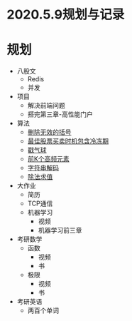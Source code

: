 # 2020.5.9规划与记录

# 规划

-   八股文
    -   Redis
    -   并发
-   项目
    -   解决前端问题
    -   搭完第三章-高性能门户
-   算法
    -   [删除无效的括号](https://leetcode-cn.com/problems/remove-invalid-parentheses/)
    -   [最佳股票买卖时机包含冷冻期](https://leetcode-cn.com/problems/best-time-to-buy-and-sell-stock-with-cooldown/)
    -   [戳气球](https://leetcode-cn.com/problems/burst-balloons/)
    -   [前K个高频元素](https://leetcode-cn.com/problems/top-k-frequent-elements/)
    -   [字符串解码](https://leetcode-cn.com/problems/decode-string/)
    -   [除法求值](https://leetcode-cn.com/problems/evaluate-division/)
-   大作业
    -   简历
    -   TCP通信
    -   机器学习
        -   视频
        -   机器学习前三章
-   考研数学
    -   函数
        -   视频
        -   书
    -   极限
        -   视频
        -   书
-   考研英语
    -   两百个单词